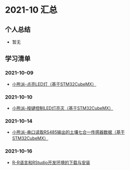 # 2021-10 汇总

## 个人总结
* 暂无

## 学习清单
### 2021-10-09
* [小熊派-点亮LED灯（基于STM32CubeMX）](./2021-10-09/小熊派-点亮LED灯（基于STM32CubeMX）.md)

### 2021-10-10
* [小熊派-按键控制LED灯亮灭（基于STM32CubeMX）](./2021-10-10/小熊派-按键控制LED灯亮灭（基于STM32CubeMX）.md)

### 2021-10-14
* [小熊派-串口读取RS485输出的土壤七合一传感器数据（基于STM32CubeMX）](./2021-10-14/小熊派-串口读取RS485输出的土壤七合一传感器数据（基于STM32CubeMX）.md)

### 2021-10-16
* [R-R语言和RStudio开发环境的下载与安装](./2021-10-16/R-R语言和RStudio开发环境的下载与安装.md)
